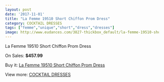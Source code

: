 ```yaml
---
layout: post
date: '2017-11-01'
title: "La Femme 19510 Short Chiffon Prom Dress"
category: COCKTAIL DRESSES
tags: ["femme","unique","short","dress","dresses"]
image: http://www.eudances.com/3827-thickbox_default/la-femme-19510-short-chiffon-prom-dress.jpg
---
```

La Femme 19510 Short Chiffon Prom Dress

On Sales: **$457.99**
<a href="https://www.eudances.com/en/cocktail-dresses/1276-la-femme-19510-short-chiffon-prom-dress.html"><amp-img layout="responsive" width="600" height="600" src="//www.eudances.com/3827-thickbox_default/la-femme-19510-short-chiffon-prom-dress.jpg" alt="La Femme 19510 Short Chiffon Prom Dress 0" /></a>
<a href="https://www.eudances.com/en/cocktail-dresses/1276-la-femme-19510-short-chiffon-prom-dress.html"><amp-img layout="responsive" width="600" height="600" src="//www.eudances.com/3828-thickbox_default/la-femme-19510-short-chiffon-prom-dress.jpg" alt="La Femme 19510 Short Chiffon Prom Dress 1" /></a>

Buy it: [La Femme 19510 Short Chiffon Prom Dress](https://www.eudances.com/en/cocktail-dresses/1276-la-femme-19510-short-chiffon-prom-dress.html "La Femme 19510 Short Chiffon Prom Dress")

View more: [COCKTAIL DRESSES](https://www.eudances.com/en/14-cocktail-dresses "COCKTAIL DRESSES")